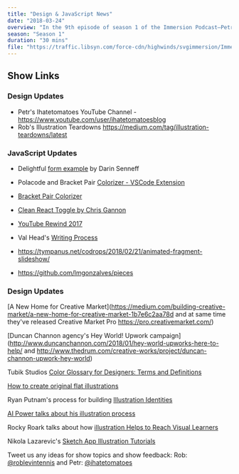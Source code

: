 ```yaml
---
title: "Design & JavaScript News"
date: "2018-03-24"
overview: "In the 9th episode of season 1 of the Immersion Podcast—Petr and Rob talk about Design and JavaScript news happenings on the web…"
season: "Season 1"
duration: "30 mins"
file: "https://traffic.libsyn.com/force-cdn/highwinds/svgimmersion/Immersion_Podcast_E9Design__JavaScript_News.mp3"
---
```


## Show Links

### Design Updates
* Petr's Ihatetomatoes YouTube Channel - https://www.youtube.com/user/ihatetomatoesblog
* Rob's Illustration Teardowns https://medium.com/tag/illustration-teardowns/latest

### JavaScript Updates

* Delightful [form example](https://codepen.io/dsenneff/pen/QajVxO) by Darin Senneff

* Polacode and Bracket Pair [Colorizer - VSCode Extension](https://marketplace.visualstudio.com/items?itemName=pnp.polacode)

* [Bracket Pair Colorizer](https://marketplace.visualstudio.com/items?itemName=CoenraadS.bracket-pair-colorizer)

* [Clean React Toggle by Chris Gannon](https://codepen.io/chrisgannon/pen/mqjjvx)

* [YouTube Rewind 2017](https://rewind2017.withyoutube.com/)

* Val Head's [Writing Process](https://css-tricks.com/author/valhead/)

* https://tympanus.net/codrops/2018/02/21/animated-fragment-slideshow/

* https://github.com/lmgonzalves/pieces

### Design Updates
[A New Home for Creative Market](https://medium.com/building-creative-market/a-new-home-for-creative-market-1b7e6c2aa78d and at same time they've released Creative Market Pro https://pro.creativemarket.com/)

[Duncan Channon agency's Hey World! Upwork campaign](http://www.duncanchannon.com/2018/01/hey-world-upworks-here-to-help/ and http://www.thedrum.com/creative-works/project/duncan-channon-upwork-hey-world)

Tubik Studios
[Color Glossary for Designers: Terms and Definitions](https://uxplanet.org/color-glossary-for-designers-terms-and-definitions-1a65549804bd)

[How to create original flat illustrations](https://tubikstudio.com/how-to-create-original-flat-illustrations-designers-tips/)

Ryan Putnam's process for building [Illustration Identities](https://medium.com/putnam-studio/illustration-identities-are-our-thing-c9f136e46510)

[AI Power talks about his illustration process](https://medium.muz.li/creating-a-illustration-style-4f8eb44a12d4)

Rocky Roark talks about how [illustration Helps to Reach Visual Learners](https://medium.com/@RockyRoark/using-illustrations-to-help-reach-visual-learners-e94e07d68ccf)

Nikola Lazarevic's [Sketch App Illustration Tutorials](https://tutsplus.com/authors/nikola-lazarevic?_ga=2.54968619.1880317666.1519340420-598497221.1504027638)


Tweet us any ideas for show topics and show feedback: Rob:
[@roblevintennis](https://twitter.com/roblevintennis) and Petr:
[@ihatetomatoes](https://twitter.com/ihatetomatoes)
